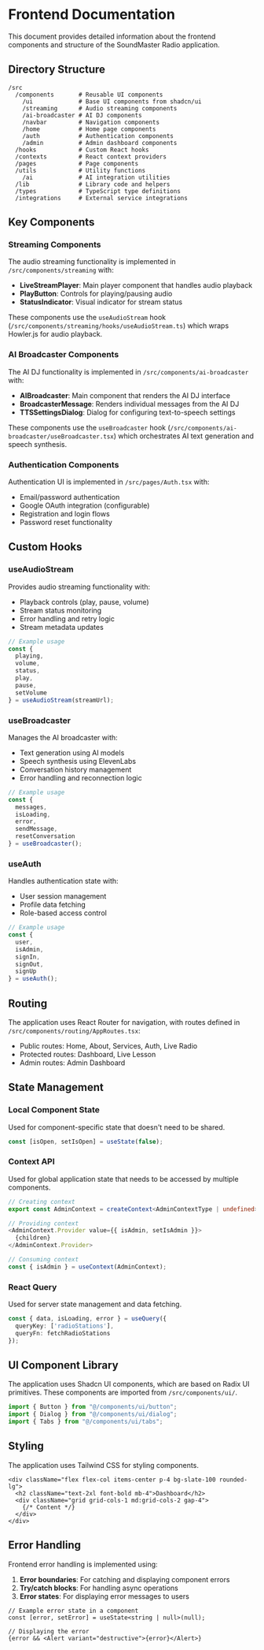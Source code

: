 
# Frontend Documentation

This document provides detailed information about the frontend components and structure of the SoundMaster Radio application.

## Directory Structure
```
/src
  /components       # Reusable UI components
    /ui             # Base UI components from shadcn/ui
    /streaming      # Audio streaming components
    /ai-broadcaster # AI DJ components
    /navbar         # Navigation components
    /home           # Home page components
    /auth           # Authentication components
    /admin          # Admin dashboard components
  /hooks            # Custom React hooks
  /contexts         # React context providers
  /pages            # Page components
  /utils            # Utility functions
    /ai             # AI integration utilities
  /lib              # Library code and helpers
  /types            # TypeScript type definitions
  /integrations     # External service integrations
```

## Key Components

### Streaming Components
The audio streaming functionality is implemented in `/src/components/streaming` with:

- **LiveStreamPlayer**: Main player component that handles audio playback
- **PlayButton**: Controls for playing/pausing audio
- **StatusIndicator**: Visual indicator for stream status

These components use the `useAudioStream` hook (`/src/components/streaming/hooks/useAudioStream.ts`) which wraps Howler.js for audio playback.

### AI Broadcaster Components
The AI DJ functionality is implemented in `/src/components/ai-broadcaster` with:

- **AIBroadcaster**: Main component that renders the AI DJ interface
- **BroadcasterMessage**: Renders individual messages from the AI DJ
- **TTSSettingsDialog**: Dialog for configuring text-to-speech settings

These components use the `useBroadcaster` hook (`/src/components/ai-broadcaster/useBroadcaster.tsx`) which orchestrates AI text generation and speech synthesis.

### Authentication Components
Authentication UI is implemented in `/src/pages/Auth.tsx` with:

- Email/password authentication
- Google OAuth integration (configurable)
- Registration and login flows
- Password reset functionality

## Custom Hooks

### useAudioStream
Provides audio streaming functionality with:
- Playback controls (play, pause, volume)
- Stream status monitoring
- Error handling and retry logic
- Stream metadata updates

```typescript
// Example usage
const { 
  playing, 
  volume, 
  status, 
  play, 
  pause, 
  setVolume 
} = useAudioStream(streamUrl);
```

### useBroadcaster
Manages the AI broadcaster with:
- Text generation using AI models
- Speech synthesis using ElevenLabs
- Conversation history management
- Error handling and reconnection logic

```typescript
// Example usage
const {
  messages,
  isLoading,
  error,
  sendMessage,
  resetConversation
} = useBroadcaster();
```

### useAuth
Handles authentication state with:
- User session management
- Profile data fetching
- Role-based access control

```typescript
// Example usage
const {
  user,
  isAdmin,
  signIn,
  signOut,
  signUp
} = useAuth();
```

## Routing
The application uses React Router for navigation, with routes defined in `/src/components/routing/AppRoutes.tsx`:

- Public routes: Home, About, Services, Auth, Live Radio
- Protected routes: Dashboard, Live Lesson
- Admin routes: Admin Dashboard

## State Management

### Local Component State
Used for component-specific state that doesn't need to be shared.

```typescript
const [isOpen, setIsOpen] = useState(false);
```

### Context API
Used for global application state that needs to be accessed by multiple components.

```typescript
// Creating context
export const AdminContext = createContext<AdminContextType | undefined>(undefined);

// Providing context
<AdminContext.Provider value={{ isAdmin, setIsAdmin }}>
  {children}
</AdminContext.Provider>

// Consuming context
const { isAdmin } = useContext(AdminContext);
```

### React Query
Used for server state management and data fetching.

```typescript
const { data, isLoading, error } = useQuery({
  queryKey: ['radioStations'],
  queryFn: fetchRadioStations
});
```

## UI Component Library

The application uses Shadcn UI components, which are based on Radix UI primitives. These components are imported from `/src/components/ui/`.

```typescript
import { Button } from "@/components/ui/button";
import { Dialog } from "@/components/ui/dialog";
import { Tabs } from "@/components/ui/tabs";
```

## Styling

The application uses Tailwind CSS for styling components.

```tsx
<div className="flex flex-col items-center p-4 bg-slate-100 rounded-lg">
  <h2 className="text-2xl font-bold mb-4">Dashboard</h2>
  <div className="grid grid-cols-1 md:grid-cols-2 gap-4">
    {/* Content */}
  </div>
</div>
```

## Error Handling

Frontend error handling is implemented using:

1. **Error boundaries**: For catching and displaying component errors
2. **Try/catch blocks**: For handling async operations
3. **Error states**: For displaying error messages to users

```tsx
// Example error state in a component
const [error, setError] = useState<string | null>(null);

// Displaying the error
{error && <Alert variant="destructive">{error}</Alert>}
```

